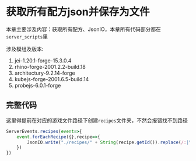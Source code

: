 # 获取所有配方json并保存为文件
本章主要涉及内容：获取所有配方、JsonIO，本章所有代码部分都在`server_scripts`里

涉及模组及版本:
1. jei-1.20.1-forge-15.3.0.4
2. rhino-forge-2001.2.2-build.18
3. architectury-9.2.14-forge
4. kubejs-forge-2001.6.5-build.14
5. probejs-6.0.1-forge

## 完整代码
这里得提前在对应的游戏文件路径下创建`recipes`文件夹，不然会报错找不到路径
```js
ServerEvents.recipes(event=>{
    event.forEachRecipe({},recipe=>{
        JsonIO.write("./recipes/" + String(recipe.getId()).replace(/:|\//g, '_') + ".json",recipe.json)
    })
})
```